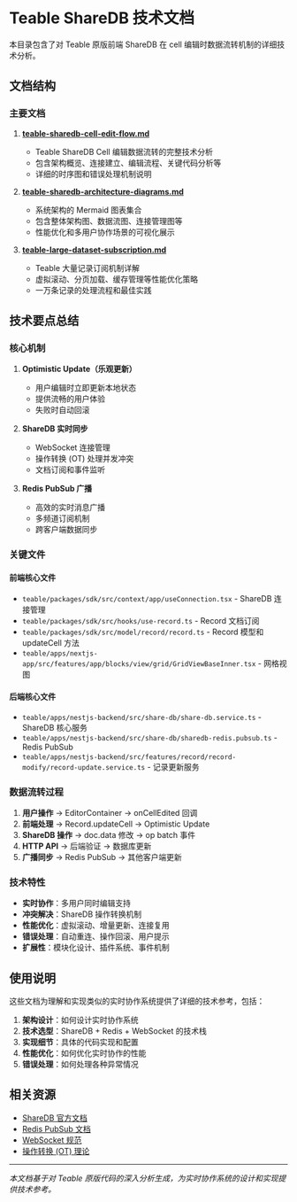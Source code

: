 # Teable ShareDB 技术文档

本目录包含了对 Teable 原版前端 ShareDB 在 cell 编辑时数据流转机制的详细技术分析。

## 文档结构

### 主要文档

1. **[teable-sharedb-cell-edit-flow.md](./teable-sharedb-cell-edit-flow.md)**
   - Teable ShareDB Cell 编辑数据流转的完整技术分析
   - 包含架构概览、连接建立、编辑流程、关键代码分析等
   - 详细的时序图和错误处理机制说明

2. **[teable-sharedb-architecture-diagrams.md](./teable-sharedb-architecture-diagrams.md)**
   - 系统架构的 Mermaid 图表集合
   - 包含整体架构图、数据流图、连接管理图等
   - 性能优化和多用户协作场景的可视化展示

3. **[teable-large-dataset-subscription.md](./teable-large-dataset-subscription.md)**
   - Teable 大量记录订阅机制详解
   - 虚拟滚动、分页加载、缓存管理等性能优化策略
   - 一万条记录的处理流程和最佳实践

## 技术要点总结

### 核心机制

1. **Optimistic Update（乐观更新）**
   - 用户编辑时立即更新本地状态
   - 提供流畅的用户体验
   - 失败时自动回滚

2. **ShareDB 实时同步**
   - WebSocket 连接管理
   - 操作转换 (OT) 处理并发冲突
   - 文档订阅和事件监听

3. **Redis PubSub 广播**
   - 高效的实时消息广播
   - 多频道订阅机制
   - 跨客户端数据同步

### 关键文件

#### 前端核心文件
- `teable/packages/sdk/src/context/app/useConnection.tsx` - ShareDB 连接管理
- `teable/packages/sdk/src/hooks/use-record.ts` - Record 文档订阅
- `teable/packages/sdk/src/model/record/record.ts` - Record 模型和 updateCell 方法
- `teable/apps/nextjs-app/src/features/app/blocks/view/grid/GridViewBaseInner.tsx` - 网格视图

#### 后端核心文件
- `teable/apps/nestjs-backend/src/share-db/share-db.service.ts` - ShareDB 核心服务
- `teable/apps/nestjs-backend/src/share-db/sharedb-redis.pubsub.ts` - Redis PubSub
- `teable/apps/nestjs-backend/src/features/record/record-modify/record-update.service.ts` - 记录更新服务

### 数据流转过程

1. **用户操作** → EditorContainer → onCellEdited 回调
2. **前端处理** → Record.updateCell → Optimistic Update
3. **ShareDB 操作** → doc.data 修改 → op batch 事件
4. **HTTP API** → 后端验证 → 数据库更新
5. **广播同步** → Redis PubSub → 其他客户端更新

### 技术特性

- **实时协作**：多用户同时编辑支持
- **冲突解决**：ShareDB 操作转换机制
- **性能优化**：虚拟滚动、增量更新、连接复用
- **错误处理**：自动重连、操作回滚、用户提示
- **扩展性**：模块化设计、插件系统、事件机制

## 使用说明

这些文档为理解和实现类似的实时协作系统提供了详细的技术参考，包括：

1. **架构设计**：如何设计实时协作系统
2. **技术选型**：ShareDB + Redis + WebSocket 的技术栈
3. **实现细节**：具体的代码实现和配置
4. **性能优化**：如何优化实时协作的性能
5. **错误处理**：如何处理各种异常情况

## 相关资源

- [ShareDB 官方文档](https://github.com/share/sharedb)
- [Redis PubSub 文档](https://redis.io/docs/manual/pubsub/)
- [WebSocket 规范](https://tools.ietf.org/html/rfc6455)
- [操作转换 (OT) 理论](https://en.wikipedia.org/wiki/Operational_transformation)

---

*本文档基于对 Teable 原版代码的深入分析生成，为实时协作系统的设计和实现提供技术参考。*
